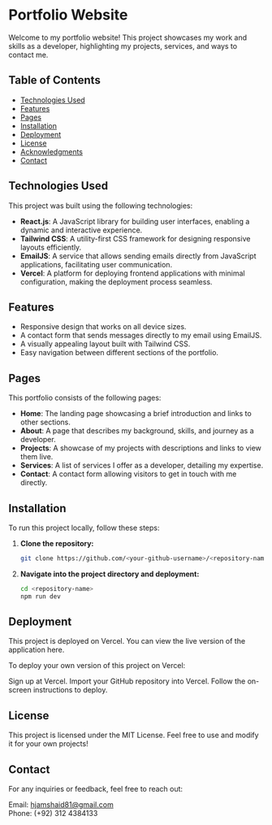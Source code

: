 # Portfolio Website

Welcome to my portfolio website! This project showcases my work and skills as a developer, highlighting my projects, services, and ways to contact me.

## Table of Contents

- [Technologies Used](#technologies-used)
- [Features](#features)
- [Pages](#pages)
- [Installation](#installation)
- [Deployment](#deployment)
- [License](#license)
- [Acknowledgments](#acknowledgments)
- [Contact](#contact)

## Technologies Used

This project was built using the following technologies:

- **React.js**: A JavaScript library for building user interfaces, enabling a dynamic and interactive experience.
- **Tailwind CSS**: A utility-first CSS framework for designing responsive layouts efficiently.
- **EmailJS**: A service that allows sending emails directly from JavaScript applications, facilitating user communication.
- **Vercel**: A platform for deploying frontend applications with minimal configuration, making the deployment process seamless.

## Features

- Responsive design that works on all device sizes.
- A contact form that sends messages directly to my email using EmailJS.
- A visually appealing layout built with Tailwind CSS.
- Easy navigation between different sections of the portfolio.

## Pages

This portfolio consists of the following pages:

- **Home**: The landing page showcasing a brief introduction and links to other sections.
- **About**: A page that describes my background, skills, and journey as a developer.
- **Projects**: A showcase of my projects with descriptions and links to view them live.
- **Services**: A list of services I offer as a developer, detailing my expertise.
- **Contact**: A contact form allowing visitors to get in touch with me directly.

## Installation

To run this project locally, follow these steps:

1. **Clone the repository:**
   ```bash
   git clone https://github.com/<your-github-username>/<repository-name>.git

2. **Navigate into the project directory and deployment:**
     ```bash
   cd <repository-name>
   npm run dev

## Deployment
This project is deployed on Vercel. You can view the live version of the application here.

To deploy your own version of this project on Vercel:

Sign up at Vercel.
Import your GitHub repository into Vercel.
Follow the on-screen instructions to deploy.

## License
This project is licensed under the MIT License. Feel free to use and modify it for your own projects!

## Contact
For any inquiries or feedback, feel free to reach out:

Email: hjamshaid81@gmail.com<br>
Phone: (+92) 312 4384133
